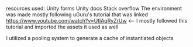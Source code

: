 resources used:
Unity forms
Unity docs
Stack overflow
The environment was made mostly following uGuru's tutorial that was linked
https://www.youtube.com/watch?v=UtlAqRyZrUw <-- I mostly followed this tutorial and imported the assets it used as well

I utilized a pooling system to generate a cache of instantiated objects